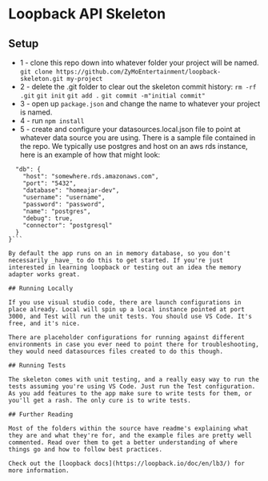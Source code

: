 # Loopback API Skeleton

## Setup

* 1 - clone this repo down into whatever folder your project will be named. `git clone https://github.com/ZyMoEntertainment/loopback-skeleton.git my-project`
* 2 - delete the .git folder to clear out the skeleton commit history:
`rm -rf .git`
`git init`
`git add .`
`git commit -m"initial commit"`
* 3 - open up `package.json` and change the name to whatever your project is named.
* 4 - run `npm install`
* 5 - create and configure your datasources.local.json file to point at whatever data source you are using. There is a sample file contained in the repo. We typically use postgres and host on an aws rds instance, here is an example of how that might look:

```{
  "db": {
    "host": "somewhere.rds.amazonaws.com",
    "port": "5432",
    "database": "homeajar-dev",
    "username": "username",
    "password": "password",
    "name": "postgres",
    "debug": true,
    "connector": "postgresql"
  }
}```

By default the app runs on an in memory database, so you don't necessarily _have_ to do this to get started. If you're just interested in learning loopback or testing out an idea the memory adapter works great.

## Running Locally

If you use visual studio code, there are launch configurations in place already. Local will spin up a local instance pointed at port 3000, and Test will run the unit tests. You should use VS Code. It's free, and it's nice.

There are placeholder configurations for running against different environments in case you ever need to point there for troubleshooting, they would need datasources files created to do this though.

## Running Tests

The skeleton comes with unit testing, and a really easy way to run the tests assuming you're using VS Code. Just run the Test configuration. As you add features to the app make sure to write tests for them, or you'll get a rash. The only cure is to write tests.

## Further Reading

Most of the folders within the source have readme's explaining what they are and what they're for, and the example files are pretty well commented. Read over them to get a better understanding of where things go and how to follow best practices.

Check out the [loopback docs](https://loopback.io/doc/en/lb3/) for more information.
